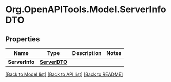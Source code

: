 # Org.OpenAPITools.Model.ServerInfoDTO

## Properties

Name | Type | Description | Notes
------------ | ------------- | ------------- | -------------
**ServerInfo** | [**ServerDTO**](ServerDTO.md) |  | 

[[Back to Model list]](../README.md#documentation-for-models) [[Back to API list]](../README.md#documentation-for-api-endpoints) [[Back to README]](../README.md)

